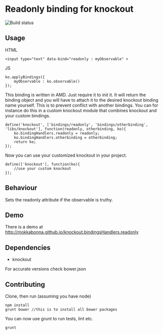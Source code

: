 # Readonly binding for knockout

![Build status](https://travis-ci.org/mokkabonna/knockout.bindingHandlers.readonly.png)

## Usage

HTML

	<input type="text" data-bind="readonly : myObservable" >

JS

	ko.applyBindings({
		myObservable : ko.observable()
	});


This binding is written in AMD. Just require it to init it. It will return the binding object and you will have to attach it to the desired knockout binding name yourself. This is to prevent conflict with another bindings. You can for instance do this in a custom knockout module that combines knockout and your custom bindings.

	define('knockout', ['bindings/readonly', 'bindings/otherbinding',  'libs/knockout'], function(readonly, otherbinding, ko){
		ko.bindingHandlers.readonly = readonly;
		ko.bindingHandlers.otherbinding = otherbinding;
		return ko;
	});

Now you can use your customized knockout in your project.

	define(['knockout'], function(ko){
		//use your custom knockout
	});


## Behaviour

Sets the readonly attribute if the observable is truthy.

## Demo

There is a demo at http://mokkabonna.github.io/knockout.bindingsHandlers.readonly

## Dependencies

- knockout

For accurate versions check bower.json

## Contributing

Clone, then run (assuming you have node)

    npm install
    grunt bower //this is to install all bower packages

You can now use grunt to run tests, lint etc.

    grunt

